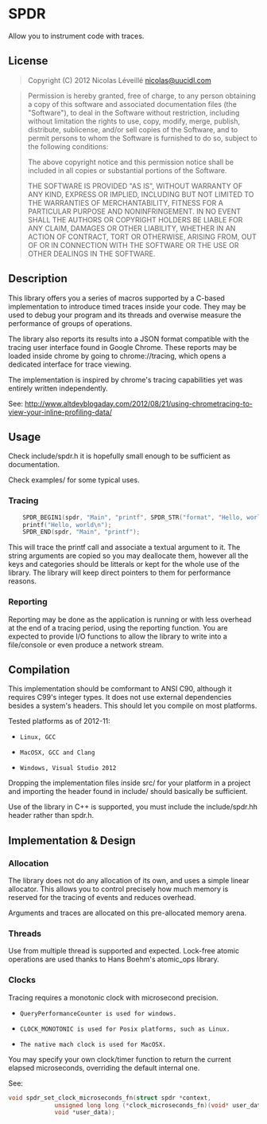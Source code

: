 # SPDR

Allow you to instrument code with traces.

## License

> Copyright (C) 2012 Nicolas Léveillé <nicolas@uucidl.com>

> Permission is hereby granted, free of charge, to any person obtaining a copy of this software and associated documentation files (the "Software"), to deal in the Software without restriction, including without limitation the rights to use, copy, modify, merge, publish, distribute, sublicense, and/or sell copies of the Software, and to permit persons to whom the Software is furnished to do so, subject to the following conditions:
>
> The above copyright notice and this permission notice shall be included in all copies or substantial portions of the Software.
>
> THE SOFTWARE IS PROVIDED "AS IS", WITHOUT WARRANTY OF ANY KIND, EXPRESS OR IMPLIED, INCLUDING BUT NOT LIMITED TO THE WARRANTIES OF MERCHANTABILITY, FITNESS FOR A PARTICULAR PURPOSE AND NONINFRINGEMENT. IN NO EVENT SHALL THE AUTHORS OR COPYRIGHT HOLDERS BE LIABLE FOR ANY CLAIM, DAMAGES OR OTHER LIABILITY, WHETHER IN AN ACTION OF CONTRACT, TORT OR OTHERWISE, ARISING FROM, OUT OF OR IN CONNECTION WITH THE SOFTWARE OR THE USE OR OTHER DEALINGS IN THE SOFTWARE.

## Description

This library offers you a series of macros supported by a C-based implementation to introduce timed traces inside your code. They may be used to debug your program and its threads and overwise measure the performance of groups of operations.

The library also reports its results into a JSON format compatible with the tracing user interface found in Google Chrome. These reports may be loaded inside chrome by going to chrome://tracing, which opens a dedicated interface for trace viewing.

The implementation is inspired by chrome's tracing capabilities yet was entirely written independently.

See:
    http://www.altdevblogaday.com/2012/08/21/using-chrometracing-to-view-your-inline-profiling-data/

## Usage

Check include/spdr.h it is hopefully small enough to be sufficient as documentation.

Check examples/ for some typical uses.

### Tracing

```C
    SPDR_BEGIN1(spdr, "Main", "printf", SPDR_STR("format", "Hello, world."));
    printf("Hello, world\n");
    SPDR_END(spdr, "Main", "printf");
```

This will trace the printf call and associate a textual argument to
it. The string arguments are copied so you may deallocate them,
however all the keys and categories should be litterals or kept for
the whole use of the library. The library will keep direct pointers to
them for performance reasons.

### Reporting

Reporting may be done as the application is running or with less
overhead at the end of a tracing period, using the reporting
function. You are expected to provide I/O functions to allow the
library to write into a file/console or even produce a network stream.

## Compilation

This implementation should be comformant to ANSI C90, although it
requires C99's integer types. It does not use external dependencies
besides a system's headers. This should let you compile on most
platforms.

Tested platforms as of 2012-11:
*     Linux, GCC
*     MacOSX, GCC and Clang
*     Windows, Visual Studio 2012

Dropping the implementation files inside src/ for your platform in a
project and importing the header found in include/ should basically be
sufficient.

Use of the library in C++ is supported, you must include the
include/spdr.hh header rather than spdr.h.

## Implementation & Design

### Allocation

The library does not do any allocation of its own, and uses a simple linear allocator. This allows you to control precisely how much memory is reserved for the tracing of events and reduces overhead.

Arguments and traces are allocated on this pre-allocated memory arena.

### Threads

Use from multiple thread is supported and expected. Lock-free atomic
operations are used thanks to Hans Boehm's atomic_ops library.

### Clocks

Tracing requires a monotonic clock with microsecond precision.

*     QueryPerformanceCounter is used for windows.
*     CLOCK_MONOTONIC is used for Posix platforms, such as Linux.
*     The native mach clock is used for MacOSX.

You may specify your own clock/timer function to return the current
elapsed microseconds, overriding the default internal one.

See:
```C
void spdr_set_clock_microseconds_fn(struct spdr *context,
		     unsigned long long (*clock_microseconds_fn)(void* user_data),
		     void *user_data);
```
